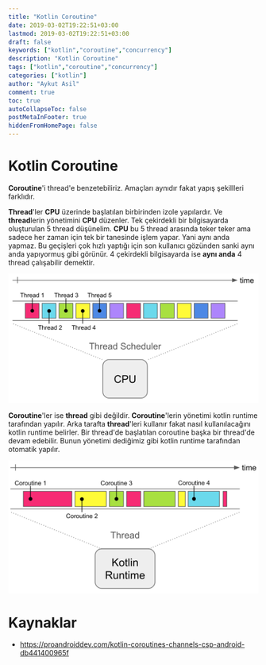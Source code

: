 ```yaml
---
title: "Kotlin Coroutine"
date: 2019-03-02T19:22:51+03:00
lastmod: 2019-03-02T19:22:51+03:00
draft: false
keywords: ["kotlin","coroutine","concurrency"]
description: "Kotlin Coroutine"
tags: ["kotlin","coroutine","concurrency"]
categories: ["kotlin"]
author: "Aykut Asil"
comment: true
toc: true
autoCollapseToc: false
postMetaInFooter: true
hiddenFromHomePage: false
---
```


# Kotlin Coroutine

**Coroutine**'i thread'e benzetebiliriz. Amaçları aynıdır fakat yapış şekillleri farklıdır. 

**Thread**'ler **CPU** üzerinde başlatılan birbirinden izole yapılardır. Ve **thread**lerin yönetimini **CPU** düzenler. Tek çekirdekli bir bilgisayarda oluşturulan 5 thread düşünelim. **CPU** bu 5 thread arasında teker teker ama sadece her zaman için tek bir tanesinde işlem yapar. Yani aynı anda yapmaz. Bu geçişleri çok hızlı yaptığı için son kullanıcı gözünden sanki aynı anda yapıyormuş gibi görünür. 4 çekirdekli bilgisayarda ise **aynı anda** 4 thread çalışabilir demektir.

![Thread](/image/concurrency_is_not_parallelism.png "Thread")

**Coroutine**'ler ise **thread** gibi değildir. **Coroutine**'lerin yönetimi kotlin runtime tarafından yapılır. Arka tarafta **thread**'leri kullanır fakat nasıl kullanılacağını kotlin runtime belirler. Bir thread'de başlatılan coroutine başka bir thread'de devam edebilir. Bunun yönetimi dediğimiz gibi kotlin runtime tarafından otomatik yapılır.

![Coroutine](/image/coroutine.png "Coroutine")

# Kaynaklar

- <https://proandroiddev.com/kotlin-coroutines-channels-csp-android-db441400965f>